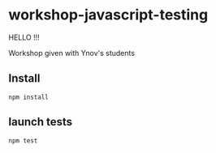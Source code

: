 # workshop-javascript-testing

HELLO !!!

Workshop given with Ynov's students

## Install

	npm install

## launch tests

	npm test

